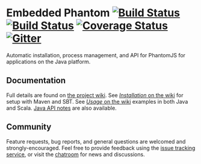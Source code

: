 # Embedded Phantom [![Build Status](https://travis-ci.org/michaelahlers/embedded-phantom.svg?branch=v1.0)](https://travis-ci.org/michaelahlers/embedded-phantom) [![Build Status](https://ci.appveyor.com/api/projects/status/xjlwjvlwscsg8vms/branch/v1.0?svg=true)](https://ci.appveyor.com/project/michaelahlers/embedded-phantom/branch/v1.0) [![Coverage Status](https://coveralls.io/repos/github/michaelahlers/embedded-phantom/badge.svg)](https://coveralls.io/github/michaelahlers/embedded-phantom) [![Gitter](https://badges.gitter.im/michaelahlers/embedded-phantom.svg)](https://gitter.im/michaelahlers/embedded-phantom?utm_source=badge&utm_medium=badge&utm_campaign=pr-badge)

Automatic installation, process management, and API for PhantomJS for applications on the Java platform.

## Documentation

Full details are found on [the project wiki](https://github.com/michaelahlers/embedded-phantom/wiki). See [_Installation_ on the wiki](https://github.com/michaelahlers/embedded-phantom/wiki#installation) for setup with Maven and SBT. See [_Usage_ on the wiki](https://github.com/michaelahlers/embedded-phantom/wiki#usage) examples in both Java and Scala. [Java API notes](https://michaelahlers.github.io/embedded-phantom/API/) are also available.

## Community

Feature requests, bug reports, and general questions are welcomed and strongly-encouraged. Feel free to provide feedback using the [issue tracking service](https://github.com/michaelahlers/embedded-phantom/issues), or visit the [chatroom](https://gitter.im/michaelahlers/embedded-phantom) for news and discussions.
